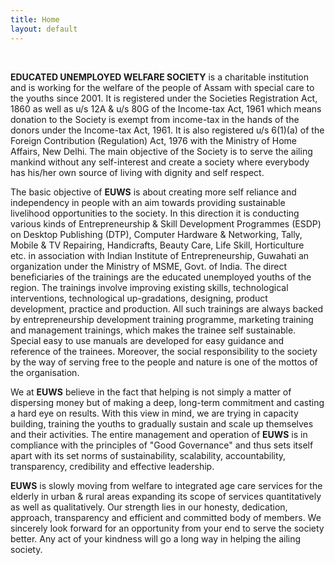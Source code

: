 ```yaml
---
title: Home
layout: default
---
```

<div id="carousel-home-photo" class="carousel slide" data-ride="carousel">
<div class="carousel-inner">
    <div class="item active"><img src="/files/activities/dib-flood-relief/10.jpg" alt=""></div>
    <div class="item"><img src="/files/activities/dib-flood-relief/11.jpg" alt=""></div>
    <div class="item"><img src="/files/activities/dib-flood-relief/12.jpg" alt=""></div>
    <div class="item"><img src="/files/activities/dib-flood-relief/(1).jpg" alt=""></div>
    <div class="item"><img src="/files/activities/dib-flood-relief/(2).jpg" alt=""></div>
    <div class="item"><img src="/files/activities/dib-flood-relief/(3).jpg" alt=""></div>
    <div class="item"><img src="/files/activities/dib-flood-relief/(4).jpg" alt=""></div>
    <div class="item"><img src="/files/activities/dib-flood-relief/(5).jpg" alt=""></div>
    <div class="item"><img src="/files/activities/dib-flood-relief/(6).jpg" alt=""></div>
    <div class="item"><img src="/files/activities/dib-flood-relief/(7).jpg" alt=""></div>
    <div class="item"><img src="/files/activities/dib-flood-relief/(8).jpg" alt=""></div>
    <div class="item"><img src="/files/activities/dib-flood-relief/(9).jpg" alt=""></div>
</div>
<a class="left carousel-control" href="#carousel-home-photo" data-slide="prev"><span class="glyphicon glyphicon-chevron-left"></span></a>
<a class="right carousel-control" href="#carousel-home-photo" data-slide="next"><span class="glyphicon glyphicon-chevron-right"></span></a>
</div>

<br/>

<!-- In the year 2001 some youths from Dibrugarh formed a society **EDUCATED UNEMPLOYED WELFARE SOCIETY** with a view to struggle with the problems of the unemployed youths of the region and assist them in various income generating projects and in other ways. -->

**EDUCATED UNEMPLOYED WELFARE SOCIETY** is a charitable institution and is working for the welfare of the people of Assam with special care to the youths since 2001. It is registered under the Societies Registration Act, 1860 as well as u/s 12A & u/s 80G of the Income-tax Act, 1961 which means donation to the Society is exempt from income-tax in the hands of the donors under the Income-tax Act, 1961. It is also registered u/s 6(1)(a) of the Foreign Contribution (Regulation) Act, 1976 with the Ministry of Home Affairs, New Delhi. The main objective of the Society is to serve the ailing mankind without any self-interest and create a society where everybody has his/her own source of living with dignity and self respect.

The basic objective of **EUWS** is about creating more self reliance and independency in people with an aim towards providing sustainable livelihood opportunities to the society. In this direction it is conducting various kinds of Entrepreneurship & Skill Development Programmes (ESDP) on Desktop Publishing (DTP), Computer Hardware & Networking, Tally, Mobile & TV Repairing, Handicrafts, Beauty Care, Life Skill, Horticulture etc. in association with Indian Institute of Entrepreneurship, Guwahati an organization under the Ministry of MSME, Govt. of India. The direct beneficiaries of the trainings are the educated unemployed youths of the region. The trainings involve improving existing skills, technological interventions, technological up-gradations, designing, product development, practice and production. All such trainings are always backed by entrepreneurship development training programme, marketing training and management trainings, which makes the trainee self sustainable. Special easy to use manuals are developed for easy guidance and reference of the trainees. Moreover, the social responsibility to the society by the way of serving free to the people and nature is one of the mottos of the organisation.

We at **EUWS** believe in the fact that helping is not simply a matter of dispersing money but of making a deep, long-term commitment and casting a hard eye on results. With this view in mind, we are trying in capacity building, training the youths to gradually sustain and scale up themselves and their activities. The entire management and operation of **EUWS** is in compliance with the principles of "Good Governance" and thus sets itself apart with its set norms of sustainability, scalability, accountability, transparency, credibility and effective leadership.

**EUWS** is slowly moving from welfare to integrated age care services for the elderly in urban & rural areas expanding its scope of services quantitatively as well as qualitatively. Our strength lies in our honesty, dedication, approach, transparency and efficient and committed body of members. We sincerely look forward for an opportunity from your end to serve the society better. Any act of your kindness will go a long way in helping the ailing society.